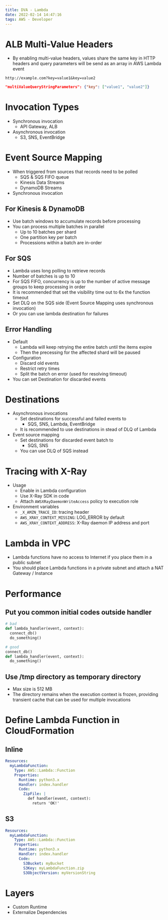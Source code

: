 ```yaml
---
title: DVA - Lambda
date: 2022-02-14 14:47:16
tags: AWS - Developer
---
```


# ALB Multi-Value Headers

- By enabling multi-value headers, values share the same key in HTTP headers and query parameters will be send as an array in AWS Lambda event

```
http://example.com?key=value1&key=value2
```

```json
"multiValueQueryStringParameters": {"key": ["value1", "value2"]}
```

# Invocation Types

- Synchronous invocation
  - API Gateway, ALB
- Asynchronous invocation
  - S3, SNS, EventBridge

# Event Source Mapping

- When triggered from sources that records need to be polled
  - SQS & SQS FIFO queue
  - Kinesis Data Streams
  - DynamoDB Streams
- Synchronous invocation

## For Kinesis & DynamoDB

- Use batch windows to accumulate records before processing
- You can process multiple batches in parallel
  - Up to 10 batches per shard
  - One partition key per batch
  - Processions within a batch are in-order

## For SQS

- Lambda uses long polling to retrieve records
- Number of batches is up to 10
- For SQS FIFO, concurrency is up to the number of active message groups to keep processing in order
- It is recommended that set the visibility time out to 6x the function timeout
- Set DLQ on the SQS side (Event Source Mapping uses synchronous invocation)
- Or you can use lambda destination for failures

## Error Handling

- Default
  - Lambda will keep retrying the entire batch until the items expire
  - Then the precessing for the affected shard will be paused
- Configuration
  - Discard old events
  - Restrict retry times
  - Split the batch on error (used for resolving timeout)
- You can set Destination for discarded events

# Destinations

- Asynchronous invocations
  - Set destinations for successful and failed events to
    - SQS, SNS, Lambda, EventBridge
  - It is recommended to use destinations in stead of DLQ of Lambda
- Event source mapping
  - Set destinations for discarded event batch to
    - SQS, SNS
  - You can use DLQ of SQS instead

# Tracing with X-Ray

- Usage
  - Enable in Lambda configuration
  - Use X-Ray SDK in code
  - Attach `AWSXRayDaemonWriteAccess` policy to execution role
- Environment variables
  - `_X_AMZN_TRACE_ID`: tracing header
  - `AWS_XRAY_CONTEXT_MISSING`: LOG_ERROR by default
  - `AWS_XRAY_CONTEXT_ADDRESS`: X-Ray daemon IP address and port

# Lambda in VPC

- Lambda functions have no access to Internet if you place them in a public subnet
- You should place Lambda functions in a private subnet and attach a NAT Gateway / Instance

# Performance

## Put you common initial codes outside handler

```py
# bad
def lambda_handler(event, context):
  connect_db()
  do_something()
```

```py
# good
connect_db()
def lambda_handler(event, context):
  do_something()
```

## Use /tmp directory as temporary directory

- Max size is 512 MB
- The directory remains when the execution context is frozen, providing transient cache that can be used for multiple invocations

# Define Lambda Function in CloudFormation

## Inline

```yml
Resources:
  myLambdaFunction:
    Type: AWS::Lambda::Function
    Properties:
      Runtime: python3.x
      Handler: index.handler
      Code:
        ZipFile: |
          def handler(event, context):
            return 'OK!'
```

## S3

```yml
Resources:
  myLambdaFunction:
    Type: AWS::Lambda::Function
    Properties:
      Runtime: python3.x
      Handler: index.handler
      Code:
        S3Bucket: myBucket
        S3Key: myLambdaFunction.zip
        S3ObjectVersion: myVersionString
```

# Layers

- Custom Runtime
- Externalize Dependencies
